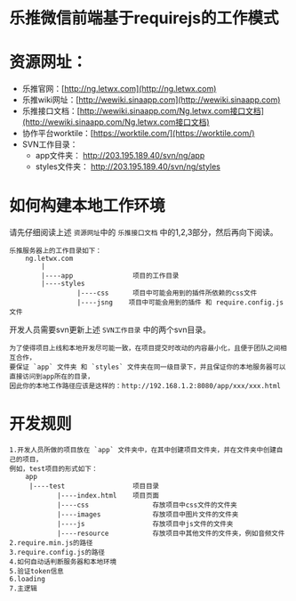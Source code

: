 # 乐推微信前端基于requirejs的工作模式

# 资源网址：
  * 乐推官网：[http://ng.letwx.com](http://ng.letwx.com)
  * 乐推wiki网址：[http://wewiki.sinaapp.com](http://wewiki.sinaapp.com)
  * 乐推接口文档：[http://wewiki.sinaapp.com/Ng.letwx.com接口文档](http://wewiki.sinaapp.com/Ng.letwx.com接口文档)
  * 协作平台worktile：[https://worktile.com/](https://worktile.com/)
  * SVN工作目录：
  	* app文件夹： http://203.195.189.40/svn/ng/app
  	* styles文件夹： http://203.195.189.40/svn/ng/styles
  
# 如何构建本地工作环境

请先仔细阅读上述 `资源网址`中的 `乐推接口文档` 中的1,2,3部分，然后再向下阅读。
	
	乐推服务器上的工作目录如下：
		ng.letwx.com
			|
			|----app               项目的工作目录
			|----styles			 
					 |----css	   项目中可能会用到的插件所依赖的css文件
					 |----jsng    项目中可能会用到的插件 和 require.config.js文件
	
开发人员需要svn更新上述 `SVN工作目录` 中的两个svn目录。
	
	为了使得项目上线和本地开发尽可能一致，在项目提交时改动的内容最小化，且便于团队之间相互合作，
	要保证 `app` 文件夹 和 `styles` 文件夹在同一级目录下，并且保证你的本地服务器可以直接访问到app所在的目录，
	因此你的本地工作路径应该是这样的：http://192.168.1.2:8080/app/xxx/xxx.html
	
# 开发规则

	1.开发人员所做的项目放在 `app` 文件夹中，在其中创建项目文件夹，并在文件夹中创建自己的项目，
	例如，test项目的形式如下：
		app
		 |----test                 项目目录
		 		|----index.html    项目页面
		 		|----css		        存放项目中css文件的文件夹
		 		|----images		        存放项目中图片文件的文件夹
		 		|----js			        存放项目中js文件的文件夹
		 		|----resource 	        存放项目中其他文件的文件夹，例如音频文件
	2.require.min.js的路径
	3.require.config.js的路径
	4.如何自动话判断服务器和本地环境
	5.验证token信息
	6.loading
	7.主逻辑
	
	
	